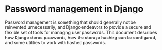 # Password management in Django

Password management is something that should generally not be reinvented unnecessarily, and Django endeavors to provide a secure and flexible set of tools for managing user passwords. This document describes how Django stores passwords, how the storage hashing can be configured, and some utilities to work with hashed passwords.